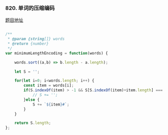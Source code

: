 ### 820. 单词的压缩编码

[题目地址](https://leetcode-cn.com/problems/short-encoding-of-words/)

```javascript

/**
 * @param {string[]} words
 * @return {number}
 */
var minimumLengthEncoding = function(words) {

    words.sort((a,b) => b.length - a.length);

    let S = '';

    for(let i=0; i<words.length; i++) {
        const item = words[i];
        if(S.indexOf(item) > -1 && S[S.indexOf(item)+item.length] === '#') {
            // S += '';            
        }else {
            S += `${item}#`;
        }
    }

    return S.length;
};

```